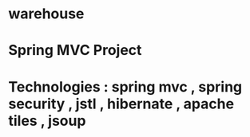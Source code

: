 # warehouse
<h1>Spring MVC Project<h1>
<p>Technologies : spring mvc , spring security , jstl , hibernate , apache tiles , jsoup</p>
